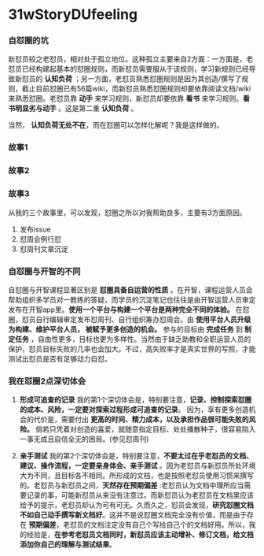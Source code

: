 # 31wStoryDUfeeling

### 自怼圈的坑
新怼员较之老怼员，相对处于孤立地位。这种孤立主要来自2方面：一方面是，老怼员已经构建起基本的怼圈规则，而新怼员需要服从于该规则，学习新规则已经导致新怼员的 **认知负荷** ；另一方面，老怼员熟悉怼圈规则是因为其创造/撰写了规则，截止目前怼圈已有56篇wiki，而新怼员熟悉怼圈规则却要依靠阅读文档/wiki来熟悉怼圈。老怼员靠 **动手** 来学习规则，新怼员却要依靠 **看书** 来学习规则。**看书明显劣与动手** 。这是第二重 **认知负荷** 。

当然， **认知负荷无处不在**，而在怼圈可以怎样化解呢？我是这样做的。

### 故事1

### 故事2

### 故事3

从我的三个故事里，可以发现，怼圈之所以对我帮助良多，主要有3方面原因。
1. 发布issue
2. 怼周会例行怼
3. 怼周刊文章沉淀

### 自怼圈与开智的不同
自怼圈与开智课程显著区别是 **怼圈具备自运营的性质** 。在开智，课程运营人员会帮助组织多学员对一教练的答疑，而学员的沉淀笔记也往往是由开智运营人员审定发布在开智app里。**使用一个平台与构建一个平台是两种完全不同的体验。** 在怼圈，怼员自行编辑审定发布怼周刊、自行组织筹办怼周会。由 **使用平台人员升级为构建、维护平台人员， 被赋予更多创造的机会。** 参与的目标由 **完成任务** 到 **制定任务** ，自由性更多，目标也更为多样性。当然由于缺乏助教和全职运营人员的保护，怼员目标失败的几率也会加大。不过，高失败率才是真实世界的写照，才能测试出怼员是否有足够动力自怼。

### 我在怼圈2点深切体会

1. **形成可追查的记录**
我的第1个深切体会是，特别要注意，**记录、控制探索怼圈的成本、风险，一定要对探索过程形成可追查的记录**。 因为，享有更多创造机会的代价是，需要付出 **更高的时间、精力成本，以及承担作品很可能失败的风险。** 倘若只凭着对创造的喜爱，就随意指定目标、处处播散种子，很容易陷入一事无成且自信全无的困局。(参见怼周刊)

2. **亲手测试**
我的第2个深切体会是，特别要注意，**不要太过在乎老怼员的文档、建议、操作流程，一定要亲身体会、亲手测试** 。因为老怼员与新怼员所处环境大为不同，且目标各不相同。所形成的文档，也是按照老怼员使用习惯来撰写的。老怼员与新怼员之间，**天然存在预期偏差** :老怼员认为文档中理所应当需要记录的事，可能新怼员从来没有注意过。而新怼员认为老怼员在文档里应该给予的提示，老怼员却认为可有可无。久而久之，怼员会发现，**研究怼圈文档不如自己动手撰写新文档好**。这并不是说怼圈文档完全没有价值，而是由于存在 **预期偏差**，老怼员的文档注定没有自己个写给自己个的文档好用。所以，我的经验是，**在参考老怼员文档同时，新怼员应该主动增补、修订文档，给文档添加你自己的理解与测试结果**。

